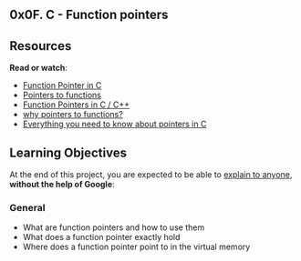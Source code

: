 <h2>0x0F. C - Function pointers</h2>

<h2>Resources</h2>

<p><strong>Read or watch</strong>:</p>

<ul>
    <li><a href="/rltoken/yt8Q9jxzT_gyRAvnNkAgkw" title="Function Pointer in C" target="_blank">Function Pointer in
            C</a> </li>
    <li><a href="/rltoken/wP-yWvo9IqbcQsywMmh_iQ" title="Pointers to functions" target="_blank">Pointers to
            functions</a> </li>
    <li><a href="/rltoken/dAN27S1yyBPeBa8RGfvPNA" title="Function Pointers in C / C++" target="_blank">Function Pointers
            in C / C++</a> </li>
    <li><a href="/rltoken/1vvWpH9Ux8axOLc9jPWcMw" title="why pointers to functions?" target="_blank">why pointers to
            functions?</a> </li>
    <li><a href="/rltoken/G_0lQzs4LAd1e5tKhNMPiw" title="Everything you need to know about pointers in C"
            target="_blank">Everything you need to know about pointers in C</a> </li>
</ul>

<h2>Learning Objectives</h2>

<p>At the end of this project, you are expected to be able to <a href="/rltoken/ITYG4BLMI4_5Unpdwue2tw"
        title="explain to anyone" target="_blank">explain to anyone</a>, <strong>without the help of Google</strong>:
</p>

<h3>General</h3>

<ul>
    <li>What are function pointers and how to use them</li>
    <li>What does a function pointer exactly hold</li>
    <li>Where does a function pointer point to in the virtual memory</li>
</ul>